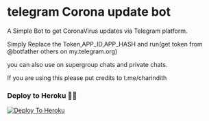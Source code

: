 # telegram Corona update bot

A Simple Bot to get CoronaVirus updates via Telegram platform.

Simply Replace the Token,APP_ID,APP_HASH and run(get token from @botfather others on my.telegram.org)

you can also use on supergroup chats and private chats.

If you are using this please put credits to t.me/charindith

### Deploy to Heroku 🏃‍♂

[![Deploy To Heroku](https://www.herokucdn.com/deploy/button.svg)](https://heroku.com/deploy?template=https://github.com/UvinduBro/Corona-Update-Bot)
